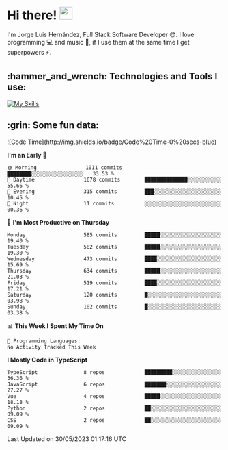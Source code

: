 <h1 align="left">
 <abc>
  <br>Hi there! <img src="https://user-images.githubusercontent.com/42378118/110234147-e3259600-7f4e-11eb-95be-0c4047144dea.gif" width="30"><br>
 </abc>
</h1>

I'm Jorge Luis Hernández, Full Stack Software Developer :sunglasses:. I love programming :computer: and music :musical_score:, if I use them at the same time I get superpowers :zap:. 


<h2 align="left">:hammer_and_wrench: Technologies and Tools I use:</h2>

[![My Skills](https://skillicons.dev/icons?i=js,ts,html,css,py,vue,react,next,nest,postgres,mysql)](https://skillicons.dev)

<h2 align="left">:grin: Some fun data:</h2>
<!--START_SECTION:waka-->
![Code Time](http://img.shields.io/badge/Code%20Time-0%20secs-blue)

**I'm an Early 🐤** 

```text
🌞 Morning                1011 commits        ████████░░░░░░░░░░░░░░░░░   33.53 % 
🌆 Daytime                1678 commits        ██████████████░░░░░░░░░░░   55.66 % 
🌃 Evening                315 commits         ███░░░░░░░░░░░░░░░░░░░░░░   10.45 % 
🌙 Night                  11 commits          ░░░░░░░░░░░░░░░░░░░░░░░░░   00.36 % 
```
📅 **I'm Most Productive on Thursday** 

```text
Monday                   585 commits         █████░░░░░░░░░░░░░░░░░░░░   19.40 % 
Tuesday                  582 commits         █████░░░░░░░░░░░░░░░░░░░░   19.30 % 
Wednesday                473 commits         ████░░░░░░░░░░░░░░░░░░░░░   15.69 % 
Thursday                 634 commits         █████░░░░░░░░░░░░░░░░░░░░   21.03 % 
Friday                   519 commits         ████░░░░░░░░░░░░░░░░░░░░░   17.21 % 
Saturday                 120 commits         █░░░░░░░░░░░░░░░░░░░░░░░░   03.98 % 
Sunday                   102 commits         █░░░░░░░░░░░░░░░░░░░░░░░░   03.38 % 
```


📊 **This Week I Spent My Time On** 

```text
💬 Programming Languages: 
No Activity Tracked This Week
```

**I Mostly Code in TypeScript** 

```text
TypeScript               8 repos             █████████░░░░░░░░░░░░░░░░   36.36 % 
JavaScript               6 repos             ███████░░░░░░░░░░░░░░░░░░   27.27 % 
Vue                      4 repos             █████░░░░░░░░░░░░░░░░░░░░   18.18 % 
Python                   2 repos             ██░░░░░░░░░░░░░░░░░░░░░░░   09.09 % 
CSS                      2 repos             ██░░░░░░░░░░░░░░░░░░░░░░░   09.09 % 
```




 Last Updated on 30/05/2023 01:17:16 UTC
<!--END_SECTION:waka-->
